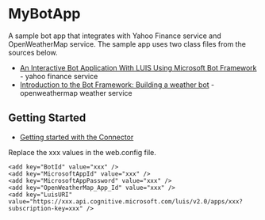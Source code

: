 # MyBotApp
A sample bot app that integrates with Yahoo Finance service and OpenWeatherMap service.
The sample app uses two class files from the sources below. 

* [An Interactive Bot Application With LUIS Using Microsoft Bot Framework](http://www.c-sharpcorner.com/article/an-interactive-bot-application-with-luis-using-microsoft-bot/) - yahoo finance service 
* [Introduction to the Bot Framework: Building a weather bot](https://github.com/mmgrt/streamcode) - openweathermap weather service


## Getting Started

* [Getting started with the Connector](https://docs.botframework.com/en-us/csharp/builder/sdkreference/gettingstarted.html) 

Replace the xxx values in the web.config file.

    <add key="BotId" value="xxx" /> 
    <add key="MicrosoftAppId" value="xxx" />
    <add key="MicrosoftAppPassword" value="xxx" />
    <add key="OpenWeatherMap_App_Id" value="xxx" />
    <add key="LuisURI" value="https://xxx.api.cognitive.microsoft.com/luis/v2.0/apps/xxx?subscription-key=xxx" />
